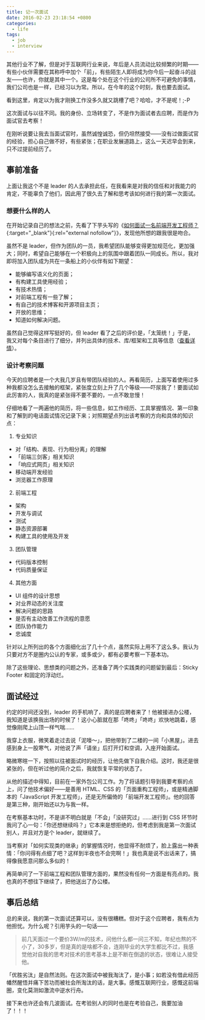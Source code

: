 ```yaml
---
title: 记一次面试
date: 2016-02-23 23:18:54 +0800
categories:
  - life
tags:
  - job
  - interview
---
```


其他行业不了解，但是对于互联网行业来说，年后是人员流动比较频繁的时期——有些小伙伴需要在其称呼中加个「前」，有些陌生人即将成为你今后一起奋斗的战友——也许，你就是其中一个。这是每个处在这个行业的公司所不可避免的事情，我们公司也是一样，已经习以为常。所以，在今年的这个时刻，我也要去面试。

看到这里，肯定以为我才刚换工作没多久就又跳槽了吧？哈哈，才不是呢！;-P

这次面试与以往不同。我的身份、立场转变了，不是作为面试者去应聘，而是作为面试官去考察！

在刚听说要让我去当面试官时，虽然诚惶诚恐，但仍坦然接受——没有过做面试官的经验，担心自己做不好，有些紧张；在职业发展道路上，这么一天迟早会到来，只不过提前经历了。

## 事前准备

上面让我这个不是 leader 的人去承担此任，在我看来是对我的信任和对我能力的肯定，不能辜负了他们，因此用了很久去了解和思考该如何进行我的第一次面试。

### 想要什么样的人

在开始记录自己的想法之前，先看了下芋头写的《[如何面试一名前端开发工程师？](http://www.html-js.com/article/2961){:target="_blank"}{:rel="external nofollow"}》，发现他所想的跟我很是吻合。

虽然不是 leader，但作为团队的一员，我希望团队能够变得更加规范化，更加强大；同时，希望自己能够在一个积极向上的氛围中跟着团队一同成长。所以，我对即将加入团队成为共在一条船上的小伙伴有如下期望：

* 能够编写语义化的页面；
* 有构建工具使用经验；
* 有技术热情；
* 对前端工程有一些了解；
* 有自己的技术博客和开源项目主页；
* 开放的思维；
* 知道如何解决问题。

虽然自己觉得这样写挺好的，但 leader 看了之后的评价是，「太笼统！」于是，我又对每个条目进行了细分，并列出具体的技术、库/框架和工具等信息（[查看详情](/we-need-you/)）。

### 设计考察问题

今天的应聘者是一个大我几岁且有带团队经验的人。再看简历，上面写着使用过多种我都没怎么去接触的框架，紧张度立刻上升了几个等级——吓尿我了！要面试如此厉害的人，我真的是紧张得不要不要的，一点不敢怠慢！

仔细地看了一两遍他的简历，将一些信息，如工作经历、工具掌握情况、第一印象和了解到的电话面试情况记录下来；对照期望点列出该考察的方向和具体的知识点：

1. 专业知识
  * 对「结构、表现、行为相分离」的理解
  * 「前端三剑客」相关知识
  * 「响应式网页」相关知识
  * 移动端开发经验
  * 浏览器工作原理
2. 前端工程
  * 架构
  * 开发与调试
  * 测试
  * 静态资源部署
  * 构建工具的使用及开发
3. 团队管理
  * 代码版本控制
  * 代码质量保证
4. 其他方面
  * UI 组件的设计思想
  * 对业界动态的关注度
  * 解决问题的思路
  * 是否有主动改善工作流程的意愿
  * 团队协作能力
  * 忠诚度

针对以上所列出的各个方面细化出了几十个点，虽然实际上用不了这么多。我认为只要对方不是圈内公认的专家，或多或少，都有必要考察一下基本功。

除了这些理论、思想类的问题之外，还准备了两个实践类的问题留到最后：Sticky Footer 和固定的浮动烂。

## 面试经过

约定的时间还没到，leader 的手机响了，真的是应聘者来了！他被接进办公楼，我知道是该换我出场的时候了！这小心脏就在那「咚咚」「咚咚」欢快地跳着，感觉像刚爬上山顶一样气喘……

我穿上衣服，微笑着走过去说「泥嚎～」，把他带到了二楼的一间「小黑屋」。进去感到身上一股寒气，对他说了声「请坐」后打开灯和空调，入座开始面试。

略微寒暄一下，按照以往被面试时的经历，让他先做下自我介绍。这时，我还是很紧张的，但在听过他的简介之后，我就恢复平常的状态了。

从他的描述中得知，目前在一家外包公司工作。为了将话题引导到我要考察的点上，问了他技术偏好——是善用 HTML、CSS 的「页面重构工程师」，或是精通脚本的「JavaScript 开发工程师」，还是无所偏倚的「前端开发工程师」。他的回答是第三种，刚开始还以为与我一样。

在考察基本功时，不是讲不明白就是「不会」「没研究过」……进行到 CSS 环节时我问了心一句：「你还想继续吗？」它本来是想拒绝的，但考虑到我是第一次面试别人，并且对方是个 leader，就继续了。

当考察对「如何实现类的继承」的掌握情况时，他显得不耐烦了，脸上露出一种表情：「你问得有点细了吧？这样到半夜也不会完啊！」我也真是说不出话来了，搞得像我愿意问那么多似的！

再简单问了一下前端工程和团队管理方面的，果然没有任何一方面是有亮点的。我也真的不想往下继续了，把他送出了办公楼。

## 事后总结

总的来说，我的第一次面试还算可以，没有很糟糕。但对于这个应聘者，我有点为他担忧。为什么呢？引用芋头的一句话——

> 前几天面过一个要价3W/m的技术，问他什么都一问三不知，年纪也熬的不小了，30多岁，但是真的是啥都不会，连刚毕业的大学生都比不过，我感觉他对自我的思考对技术的思考基本上是不断在倒退的状态，很难让人接受他。

「优胜劣汰」是自然法则。在这次面试中被我淘汰了，是小事；如若没有借此经历幡然醒悟并痛下苦功而被社会所淘汰的话，是大事。感慨互联网行业，感慨这前端圈，变化莫测如激流中逆水行舟。

接下来也许还会有几波面试。在考验别人的同时也是在考验自己，我要加油了！！！
